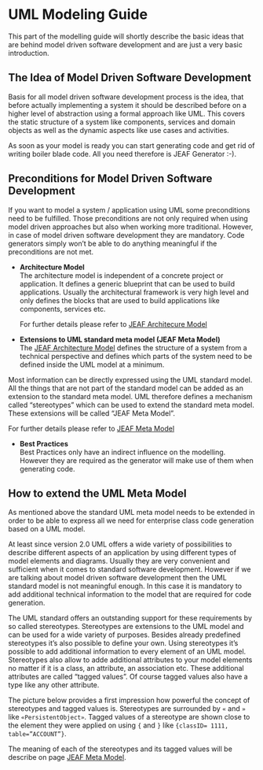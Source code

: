 # UML Modeling Guide

This part of the modelling guide will shortly describe the basic ideas 
that are behind model driven software development and are just a very 
basic introduction.



## The Idea of Model Driven Software Development

Basis for all model driven software development process is the idea, that before actually implementing a system it should be described before on a higher level of abstraction using a formal approach like UML. This covers the static structure of a system like components, services and domain objects as well as the dynamic aspects like use cases and activities.

As soon as your model is ready you can start generating code and get rid of writing boiler blade code. All you need therefore is JEAF Generator :-).

## Preconditions for Model Driven Software Development

If you want to model a system / application using UML some preconditions need to be fulfilled. Those preconditions are not only required when using model driven approaches but also when working more traditional. However, in case of model driven software development they are mandatory. Code generators simply won’t be able to do anything meaningful if the preconditions are not met.

- **Architecture Model**  
The architecture model is independent of a concrete project or application. It defines a generic blueprint that can be used to build applications. Usually the architectural framework is very high level and only defines the blocks that are used to build applications like components, services etc.  
  
  For further details please refer to [JEAF Architecure Model](https://anaptecs.atlassian.net/wiki/spaces/JEAF/pages/515276970 "https://anaptecs.atlassian.net/wiki/spaces/JEAF/pages/515276970")  

- **Extensions to UML standard meta model (JEAF Meta Model)**  
The [JEAF Architecture Model](https://anaptecs.atlassian.net/wiki/spaces/JEAF/pages/515276970 "/wiki/spaces/JEAF/pages/515276970") defines the structure of a system from a technical perspective and defines which parts of the system need to be defined inside the UML model at a minimum.  
  
Most information can be directly expressed using the UML standard model. All the things that are not part of the standard model can be added as an extension to the standard meta model. UML therefore defines a mechanism called “stereotypes” which can be used to extend the standard meta model. These extensions will be called “JEAF Meta Model”.  
  
For further details please refer to [JEAF Meta Model](https://anaptecs.atlassian.net/wiki/spaces/JEAF/pages/514982339 "https://anaptecs.atlassian.net/wiki/spaces/JEAF/pages/514982339")  

- **Best Practices**  
Best Practices only have an indirect influence on the modelling. However they are required as the generator will make use of them when generating code.

## How to extend the UML Meta Model

As mentioned above the standard UML meta model needs to be extended in order to be able to express all we need for enterprise class code generation based on a UML model.

At least since version 2.0 UML offers a wide variety of possibilities to describe different aspects of an application by using different types of model elements and diagrams. Usually they are very convenient and sufficient when it comes to standard software development. However if we are talking about model driven software development then the UML standard model is not meaningful enough. In this case it is mandatory to add additional technical information to the model that are required for code generation.

The UML standard offers an outstanding support for these requirements by so called stereotypes. Stereotypes are extensions to the UML model and can be used for a wide variety of purposes. Besides already predefined stereotypes it’s also possible to define your own. Using stereotypes it’s possible to add additional information to every element of an UML model. Stereotypes also allow to adde additional attributes to your model elements no matter if it is a class, an attribute, an association etc. These additional attributes are called “tagged values”. Of course tagged values also have a type like any other attribute.

The picture below provides a first impression how powerful the concept of stereotypes and tagged values is. Stereotypes are surrounded by `«` and `»` like `«PersistentObject»`. Tagged values of a stereotype are shown close to the element they were applied on using `{` and `}` like `{classID= 1111, table=”ACCOUNT”}`.

The meaning of each of the stereotypes and its tagged values will be describe on page [JEAF Meta Model](https://anaptecs.atlassian.net/wiki/spaces/JEAF/pages/514982339 "https://anaptecs.atlassian.net/wiki/spaces/JEAF/pages/514982339").